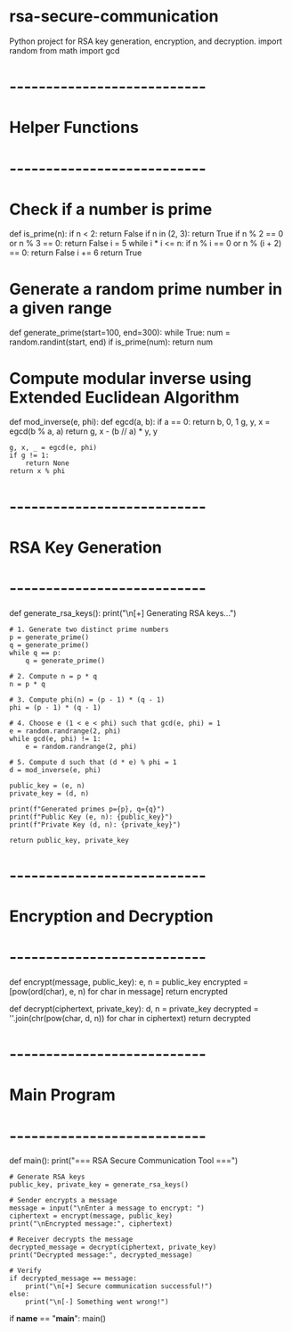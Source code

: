 # rsa-secure-communication
Python project for RSA key generation, encryption, and decryption.
import random
from math import gcd

# ---------------------------
# Helper Functions
# ---------------------------

# Check if a number is prime
def is_prime(n):
    if n < 2:
        return False
    if n in (2, 3):
        return True
    if n % 2 == 0 or n % 3 == 0:
        return False
    i = 5
    while i * i <= n:
        if n % i == 0 or n % (i + 2) == 0:
            return False
        i += 6
    return True

# Generate a random prime number in a given range
def generate_prime(start=100, end=300):
    while True:
        num = random.randint(start, end)
        if is_prime(num):
            return num

# Compute modular inverse using Extended Euclidean Algorithm
def mod_inverse(e, phi):
    def egcd(a, b):
        if a == 0:
            return b, 0, 1
        g, y, x = egcd(b % a, a)
        return g, x - (b // a) * y, y

    g, x, _ = egcd(e, phi)
    if g != 1:
        return None
    return x % phi

# ---------------------------
# RSA Key Generation
# ---------------------------
def generate_rsa_keys():
    print("\n[+] Generating RSA keys...")

    # 1. Generate two distinct prime numbers
    p = generate_prime()
    q = generate_prime()
    while q == p:
        q = generate_prime()

    # 2. Compute n = p * q
    n = p * q

    # 3. Compute phi(n) = (p - 1) * (q - 1)
    phi = (p - 1) * (q - 1)

    # 4. Choose e (1 < e < phi) such that gcd(e, phi) = 1
    e = random.randrange(2, phi)
    while gcd(e, phi) != 1:
        e = random.randrange(2, phi)

    # 5. Compute d such that (d * e) % phi = 1
    d = mod_inverse(e, phi)

    public_key = (e, n)
    private_key = (d, n)

    print(f"Generated primes p={p}, q={q}")
    print(f"Public Key (e, n): {public_key}")
    print(f"Private Key (d, n): {private_key}")

    return public_key, private_key

# ---------------------------
# Encryption and Decryption
# ---------------------------
def encrypt(message, public_key):
    e, n = public_key
    encrypted = [pow(ord(char), e, n) for char in message]
    return encrypted

def decrypt(ciphertext, private_key):
    d, n = private_key
    decrypted = ''.join(chr(pow(char, d, n)) for char in ciphertext)
    return decrypted

# ---------------------------
# Main Program
# ---------------------------
def main():
    print("=== RSA Secure Communication Tool ===")

    # Generate RSA keys
    public_key, private_key = generate_rsa_keys()

    # Sender encrypts a message
    message = input("\nEnter a message to encrypt: ")
    ciphertext = encrypt(message, public_key)
    print("\nEncrypted message:", ciphertext)

    # Receiver decrypts the message
    decrypted_message = decrypt(ciphertext, private_key)
    print("Decrypted message:", decrypted_message)

    # Verify
    if decrypted_message == message:
        print("\n[+] Secure communication successful!")
    else:
        print("\n[-] Something went wrong!")

if __name__ == "__main__":
    main()

